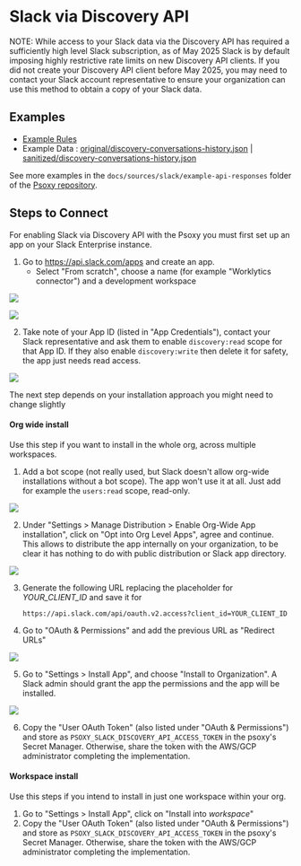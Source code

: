 # Slack via Discovery API

NOTE: While access to your Slack data via the Discovery API has required a sufficiently high level Slack subscription, as of May 2025 Slack is by default imposing highly restrictive rate limits on new Discovery API clients. If you did not create your Discovery API client before May 2025, you may need to contact your Slack account representative to ensure your organization can use this method to obtain a copy of your Slack data.

## Examples

- [Example Rules](discovery.yaml)
- Example Data : [original/discovery-conversations-history.json](example-api-responses/original/discovery-conversations-history.json) |
  [sanitized/discovery-conversations-history.json](example-api-responses/sanitized/discovery-conversations-history.json)

See more examples in the `docs/sources/slack/example-api-responses` folder
of the [Psoxy repository](https://github.com/Worklytics/psoxy).

## Steps to Connect

For enabling Slack via Discovery API with the Psoxy you must first set up an app on your Slack Enterprise
instance.

1. Go to https://api.slack.com/apps and create an app.
   - Select "From scratch", choose a name (for example "Worklytics connector") and a development
     workspace

![](./img/slack-step-1.png)

![](./img/slack-step-2.png)

2. Take note of your App ID (listed in "App Credentials"), contact your Slack representative and ask
   them to enable `discovery:read` scope for that App ID. If they also enable `discovery:write` then
   delete it for safety, the app just needs read access.

![](./img/slack-step-3.png)

The next step depends on your installation approach you might need to change slightly

#### Org wide install

Use this step if you want to install in the whole org, across multiple workspaces.

1. Add a bot scope (not really used, but Slack doesn't allow org-wide installations without a bot
   scope). The app won't use it at all. Just add for example the `users:read` scope, read-only.

![](./img/slack-step-scopes.png)

2. Under "Settings > Manage Distribution > Enable Org-Wide App installation", click on "Opt into Org
   Level Apps", agree and continue. This allows to distribute the app internally on your
   organization, to be clear it has nothing to do with public distribution or Slack app directory.

![](./img/slack-step-distribution.png)

3. Generate the following URL replacing the placeholder for _YOUR_CLIENT_ID_ and save it for

   `https://api.slack.com/api/oauth.v2.access?client_id=YOUR_CLIENT_ID`

4. Go to "OAuth & Permissions" and add the previous URL as "Redirect URLs"

![](./img/slack-step-redirect-urls.png)

5. Go to "Settings > Install App", and choose "Install to Organization". A Slack admin should grant
   the app the permissions and the app will be installed.

![](./img/slack-step-install-org.png)

6. Copy the "User OAuth Token" (also listed under "OAuth & Permissions") and store as
   `PSOXY_SLACK_DISCOVERY_API_ACCESS_TOKEN` in the psoxy's Secret Manager. Otherwise, share the
   token with the AWS/GCP administrator completing the implementation.

#### Workspace install

Use this steps if you intend to install in just one workspace within your org.

1. Go to "Settings > Install App", click on "Install into _workspace_"
2. Copy the "User OAuth Token" (also listed under "OAuth & Permissions") and store as
   `PSOXY_SLACK_DISCOVERY_API_ACCESS_TOKEN` in the psoxy's Secret Manager. Otherwise, share the
   token with the AWS/GCP administrator completing the implementation.
